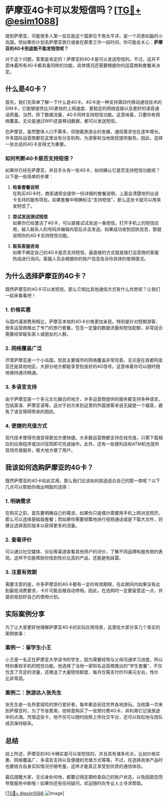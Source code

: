 # 萨摩亚4G卡可以发短信吗？[[TG💪+ @esim1088](https://t.me/s/esim1088)]

提到萨摩亚，可能很多人第一反应是这个国家位于南太平洋，是一个风景如画的小岛国。但如果你计划去萨摩亚旅行或者在那里工作一段时间，你可能会关心：**萨摩亚的4G卡到底能不能发短信呢？**

对于这个问题，答案是肯定的！萨摩亚的4G卡是可以发送短信的。不过，这并不意味着所有4G卡都具备同样的功能，具体情况还需要根据你的运营商和套餐来决定。

## 什么是4G卡？

首先，我们先简单了解一下什么是4G卡。4G卡是一种支持第四代移动通信技术的SIM卡，它能够提供比3G更快的上网速度、更稳定的网络连接以及更好的语音通话质量。当然，除了数据流量，4G卡同样支持短信功能。这意味着，只要你有网络覆盖，无论是通过WiFi还是移动数据，都可以发送短信。

在萨摩亚，虽然整体人口不算多，但随着旅游业的发展，通信需求也在逐年增长。许多国际运营商都在这里设有分支机构，为游客和当地居民提供服务。因此，选择一张合适的4G卡变得尤为重要。

### 如何判断4G卡是否支持短信？

如果你已经在萨摩亚，并且手头有一张4G卡，如何确认它是否支持短信功能呢？以下是一些简单的步骤：

1. **检查套餐说明**  
   在购买4G卡时，商家通常会提供一份详细的套餐说明，上面会清楚地列出该卡支持的服务项目。如果套餐中明确标注“支持短信”，那么这张卡就可以用来发短信了。

2. **尝试发送测试短信**  
   如果你已经激活了4G卡，可以直接试试发送一条短信。打开手机上的短信应用，输入联系人的号码并编辑内容后点击发送。如果成功收到回执信息，那就说明你的4G卡支持短信功能。

3. **联系客服咨询**  
   如果不确定自己的4G卡是否支持短信，最直接的方式就是拨打运营商的客服热线进行询问。客服人员会根据你的账户信息告诉你具体的使用情况。

## 为什么选择萨摩亚的4G卡？

既然萨摩亚的4G卡可以发短信，那么它相比其他通信方式有什么优势呢？让我们一起来看看吧！

### 1. 价格实惠

与国内漫游费用相比，萨摩亚本地的4G卡价格更加亲民。特别是针对短期游客，很多运营商推出了专门的旅行套餐，包含一定量的数据流量和短信配额，非常适合需要经常联系家人或朋友的人群。

### 2. 网络覆盖广泛

尽管萨摩亚是一个小岛国，但其主要城市的网络覆盖非常完善。无论是在首都阿皮亚还是其他地区，大部分地方都能享受到良好的4G信号。这意味着你可以随时随地保持通讯畅通。

### 3. 多语言支持

由于萨摩亚是一个多元文化融合的地方，许多运营商提供的服务都支持多种语言，包括英语、萨摩亚语等。这对于初次来到这里的外国游客来说无疑是一个福音，避免了语言障碍带来的困扰。

### 4. 便捷的充值方式

现代技术使得充值变得更加方便快捷。大多数运营商都支持在线充值，只需下载相应的应用程序或访问官网即可完成操作。此外，还有一些便利店和ATM机也提供现场充值服务，极大地方便了用户。

## 我该如何选购萨摩亚的4G卡？

既然萨摩亚的4G卡如此实用，那么我们应该如何挑选适合自己的那一款呢？以下几点可以帮助你做出明智的选择：

### 1. 明确需求

在购买之前，首先要明确自己的需求。如果你只是偶尔需要用手机上网浏览网页，那么可以选择基础版套餐；而如果你需要频繁地进行视频通话或是下载大文件，则建议选择高阶版本以获得更多的流量。

### 2. 查看评价

可以通过社交媒体、论坛等渠道查看其他用户的评价，了解不同品牌和服务商的表现。这样不仅能帮助你找到性价比高的产品，还能避免踩雷。

### 3. 注意有效期

需要注意的是，许多萨摩亚的4G卡都有一定的有效期限，在此期间内如果没有达到最低消费要求，卡片可能会被自动停用。因此，在选购时一定要留意这一点，并提前规划好自己的使用计划。

## 实际案例分享

为了让大家更好地理解萨摩亚4G卡的实际应用场景，这里给大家分享几个真实的案例故事：

### 案例一：留学生小王

小王是一名正在萨摩亚大学读书的学生，因为需要经常与父母沟通学习进度，所以特别重视手机的短信功能。他选择了当地一家知名运营商推出的“学生套餐”，不仅包含了充足的流量，还赠送了大量短信额度，每月仅需支付约10美元左右，性价比非常高。

### 案例二：旅游达人张先生

张先生是一名热爱探险的旅行爱好者，每年都会前往世界各地游玩。当他第一次来到萨摩亚时，为了节省费用，他特意购买了一张预付费4G卡，并利用它记录旅途中的点滴。凭借这张卡，他不仅可以随时拍照上传社交平台，还可以轻松地与团队成员保持联系。

## 总结

综上所述，萨摩亚的4G卡确实是可以发短信的，并且具有诸多优点，比如价格实惠、网络覆盖广、多语言支持以及便捷的充值方式等等。不过，在选择具体产品时也要结合自身实际情况仔细考量，这样才能真正享受到优质的通信体验。

最后提醒大家，无论身处何地，都要记得定期检查自己的账户状态，以免因疏忽而导致服务中断哦！如果你还有任何疑问，欢迎随时向专业人士寻求帮助。

[[TG💪+ @esim1088](https://t.me/s/esim1088) ![Image](https://i.postimg.cc/4NQfJmqS/Snipaste-2025-05-13-00-14-12.png)]